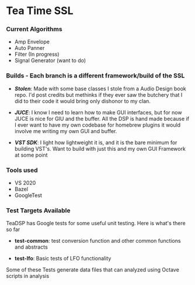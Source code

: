 # Tea Time SSL

### Current Algorithms
* Amp Envelope
* Auto Panner
* Filter (In progress)
* Signal Generator (want to do)

### Builds - Each branch is a different framework/build of the SSL
* ***Stolen***: Made with some base classes I stole from a Audio Design book repo. I'd post credits but methinks if they ever saw the butchery that I did to their code it would bring only dishonor to my clan.

* ***JUCE***: I know I need to learn how to make GUI interfaces, but for now JUCE is nice for GIU and the buffer. All the DSP is hand made because if I ever want to have my own codebase for homebrew plugins it would involve me writing my own GUI and buffer.

* ***VST SDK***: I light how lightweight it is, and it is the bare minimum for building VST's. Want to build with just this and my own GUI Framework at some point

### Tools used
* VS 2020
* Bazel
* GoogleTest

### Test Targets Available
TeaDSP has Google tests for some useful unit testing. Here is what's there so far

* **test-common**: test conversion function and other common functions and abstracts

* **test-lfo**: Basic tests of LFO functionality

Some of these Tests generate data files that can analyzed using Octave scripts in analysis
